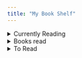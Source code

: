 ```yaml
---
title: "My Book Shelf"
---
```

<section>
<details class="tree-nav__item is-expandable">
<summary class="tree-nav__item-title"> Currently Reading </summary> 
   
      <details class="tree-nav__item is-expandable">
            <summary class="tree-nav__item-title"> 1. It Ends With Us </summary>

            <ul>
              <li> Author </li>
              <li> Summary </li>
            </ul>
      </details>
      <details class="tree-nav__item is-expandable">
            <summary class="tree-nav__item-title"> 2. The Love Hypothesis </summary>

            <ul>
              <li> Author </li>
              <li> Summary </li>
            </ul>
      </details>
       <details class="tree-nav__item is-expandable">
            <summary class="tree-nav__item-title"> 3. Elenor And Park </summary>

            <ul>
              <li> Author </li>
              <li> Summary </li>
            </ul>
      </details>
      <details class="tree-nav__item is-expandable">
            <summary class="tree-nav__item-title"> 4. Walk To Remember </summary>

            <ul>
              <li> Author </li>
              <li> Summary </li>
            </ul>
      </details>
      <details class="tree-nav__item is-expandable">
            <summary class="tree-nav__item-title"> 5. Thinking, Fast & Slow </summary>

            <ul>
              <li> Author </li>
              <li> Summary </li>
            </ul>
      </details>
       <details class="tree-nav__item is-expandable">
            <summary class="tree-nav__item-title"> 6. Outliers : The Story of Success </summary>

            <ul>
              <li> Author </li>
              <li> Summary </li>
            </ul>
      </details>
    
 
</details>

<details class="tree-nav__item is-expandable">
<summary class="tree-nav__item-title"> Books read </summary>

      <details class="tree-nav__item is-expandable">
            <summary class="tree-nav__item-title"> Ikigai </summary>

            <ul>
              <li> Author </li>
              <li> Summary </li>
            </ul>
      </details>
      <details class="tree-nav__item is-expandable">
            <summary class="tree-nav__item-title"> Show Your Work </summary>

            <ul>
              <li> Author </li>
              <li> Summary </li>
            </ul>
      </details>
       <details class="tree-nav__item is-expandable">
            <summary class="tree-nav__item-title"> Steal Like an Artist </summary>

            <ul>
              <li> Author </li>
              <li> Summary </li>
            </ul>
      </details>
  
</details>

<details class="tree-nav__item is-expandable">
<summary class="tree-nav__item-title"> To Read </summary>
   
      <details class="tree-nav__item is-expandable">
          <summary class="tree-nav__item-title"> 1. Laughable Loves </summary>
      
          <ul>
            <li> Author: Milan Kundera </li>
            <li> Summary: </li>
          </ul>
      </details> 
      
      <details class="tree-nav__item is-expandable">
          <summary class="tree-nav__item-title"> 2. Mourinho: Further Anatomy Of A Winner </summary>
      
          <ul>
            <li> Author: </li>
            <li> Summary: </li>
          </ul>
      </details> 
      
      <details class="tree-nav__item is-expandable">
          <summary class="tree-nav__item-title"> 3. Coaching Beyond </summary>
      
          <ul>
            <li> Author: </li>
            <li> Summary: </li>
          </ul>
      </details> 
      
      <details class="tree-nav__item is-expandable">
          <summary class="tree-nav__item-title"> 4. How To Build A Car </summary>
      
          <ul>
            <li> Author: </li>
            <li> Summary: </li>
          </ul>
      </details> 
      
      <details class="tree-nav__item is-expandable">
          <summary class="tree-nav__item-title"> 5. Total Competition </summary>
      
          <ul>
            <li> Author: </li>
            <li> Summary: </li>
          </ul>
      </details> 
      
      <details class="tree-nav__item is-expandable">
          <summary class="tree-nav__item-title"> 6. Complete Book Of Chess Strategy </summary>
      
          <ul>
            <li> Author: </li>
            <li> Summary: </li>
          </ul>
      </details> 
      
      <details class="tree-nav__item is-expandable">
          <summary class="tree-nav__item-title"> 7. The Mechanic </summary>
      
          <ul>
            <li> Author: </li>
            <li> Summary: </li>
          </ul>
      </details> 
      
      <details class="tree-nav__item is-expandable">
          <summary class="tree-nav__item-title"> 8. Bks Cricket Coaching Manual </summary>
      
          <ul>
            <li> Author: </li>
            <li> Summary: </li>
          </ul>
      </details> 
      
      <details class="tree-nav__item is-expandable">
          <summary class="tree-nav__item-title"> 9. Bowl. Sleep. Repeat </summary>
      
          <ul>
            <li> Author: </li>
            <li> Summary: </li>
          </ul>
      </details> 
      
      <details class="tree-nav__item is-expandable">
          <summary class="tree-nav__item-title"> 10. The Fast Bowler'S Bible </summary>
      
          <ul>
            <li> Author: </li>
            <li> Summary: </li>
          </ul>
      </details> 
      
      <details class="tree-nav__item is-expandable">
          <summary class="tree-nav__item-title"> 11. My Inventions, Autobiography Of Nikola Tesla </summary>
      
          <ul>
            <li> Author: </li>
            <li> Summary: </li>
          </ul>
      </details> 
      
      <details class="tree-nav__item is-expandable">
          <summary class="tree-nav__item-title"> 12. The Theory Of Everything </summary>
      
          <ul>
            <li> Author: </li>
            <li> Summary: </li>
          </ul>
      </details> 
      
      <details class="tree-nav__item is-expandable">
          <summary class="tree-nav__item-title"> 13. Black Holes : The Reith Lectures </summary>
      
          <ul>
            <li> Author: </li>
            <li> Summary: </li>
          </ul>
      </details> 
      
      <details class="tree-nav__item is-expandable">
          <summary class="tree-nav__item-title"> 14. A Brief History Of Time </summary>
      
          <ul>
            <li> Author: </li>
            <li> Summary: </li>
          </ul>
      </details> 
      
      <details class="tree-nav__item is-expandable">
          <summary class="tree-nav__item-title"> 15. Brief Answers To The Big Questions </summary>
      
          <ul>
            <li> Author: </li>
            <li> Summary: </li>
          </ul>
      </details> 
      
      <details class="tree-nav__item is-expandable">
          <summary class="tree-nav__item-title"> 16. The Grand Design </summary>
      
          <ul>
            <li> Author: </li>
            <li> Summary: </li>
          </ul>
      </details> 
      
      <details class="tree-nav__item is-expandable">
          <summary class="tree-nav__item-title"> 17. Brief Answers To The Big Questions </summary>
      
          <ul>
            <li> Author: </li>
            <li> Summary: </li>
          </ul>
      </details> 
      
      <details class="tree-nav__item is-expandable">
          <summary class="tree-nav__item-title"> 18. The Universe In A Nutshell </summary>
      
          <ul>
            <li> Author: </li>
            <li> Summary: </li>
          </ul>
      </details> 
      
      <details class="tree-nav__item is-expandable">
          <summary class="tree-nav__item-title"> 19. The Nature Of Space And Time </summary>
      
          <ul>
            <li> Author: </li>
            <li> Summary: </li>
          </ul>
      </details> 
      
      <details class="tree-nav__item is-expandable">
          <summary class="tree-nav__item-title"> 20. My Brief History </summary>
      
          <ul>
            <li> Author: </li>
            <li> Summary: </li>
          </ul>
      </details> 
      
      <details class="tree-nav__item is-expandable">
          <summary class="tree-nav__item-title"> 21. The World As I See It </summary>
      
          <ul>
            <li> Author: </li>
            <li> Summary: </li>
          </ul>
      </details> 
      
      <details class="tree-nav__item is-expandable">
          <summary class="tree-nav__item-title"> 22. Relativity: The Special And The General Theory </summary>
      
          <ul>
            <li> Author: </li>
            <li> Summary: </li>
          </ul>
      </details> 
      
      <details class="tree-nav__item is-expandable">
          <summary class="tree-nav__item-title"> 23. Ambuja Story </summary>
      
          <ul>
            <li> Author: </li>
            <li> Summary: </li>
          </ul>
      </details> 
      
      <details class="tree-nav__item is-expandable">
          <summary class="tree-nav__item-title"> 24. One Up On Wall Street </summary>
      
          <ul>
            <li> Author: </li>
            <li> Summary: </li>
          </ul>
      </details> 
      
      <details class="tree-nav__item is-expandable">
          <summary class="tree-nav__item-title"> 25. Beating The Street </summary>
      
          <ul>
            <li> Author: </li>
            <li> Summary: </li>
          </ul>
      </details> 
      
      <details class="tree-nav__item is-expandable">
          <summary class="tree-nav__item-title"> 26. The Psychology Of Money </summary>
      
          <ul>
            <li> Author: </li>
            <li> Summary: </li>
          </ul>
      </details> 
      
      <details class="tree-nav__item is-expandable">
          <summary class="tree-nav__item-title"> 27. The Mckinsey Mind </summary>
      
          <ul>
            <li> Author: </li>
            <li> Summary: </li>
          </ul>
      </details> 
      
      <details class="tree-nav__item is-expandable">
          <summary class="tree-nav__item-title"> 28. The Firm </summary>
      
          <ul>
            <li> Author: </li>
            <li> Summary: </li>
          </ul>
      </details> 
      
      <details class="tree-nav__item is-expandable">
          <summary class="tree-nav__item-title"> 29. Bad Blood </summary>
      
          <ul>
            <li> Author: </li>
            <li> Summary: </li>
          </ul>
      </details> 
      
      <details class="tree-nav__item is-expandable">
          <summary class="tree-nav__item-title"> 30. Bottle Of Lies </summary>
      
          <ul>
            <li> Author: </li>
            <li> Summary: </li>
          </ul>
      </details> 
      
      <details class="tree-nav__item is-expandable">
          <summary class="tree-nav__item-title"> 31. Empire Of Pain </summary>
      
          <ul>
            <li> Author: </li>
            <li> Summary: </li>
          </ul>
      </details> 
      
      <details class="tree-nav__item is-expandable">
          <summary class="tree-nav__item-title"> 32. Chip War </summary>
      
          <ul>
            <li> Author: </li>
            <li> Summary: </li>
          </ul>
      </details> 
      
      <details class="tree-nav__item is-expandable">
          <summary class="tree-nav__item-title"> 33. The World For Sale </summary>
      
          <ul>
            <li> Author: </li>
            <li> Summary: </li>
          </ul>
      </details> 
      
      <details class="tree-nav__item is-expandable">
          <summary class="tree-nav__item-title"> 34. How The World Really Works </summary>
      
          <ul>
            <li> Author: </li>
            <li> Summary: </li>
          </ul>
      </details> 
      
      <details class="tree-nav__item is-expandable">
          <summary class="tree-nav__item-title"> 35. Why We Get Sick </summary>
      
          <ul>
            <li> Author: </li>
            <li> Summary: </li>
          </ul>
      </details> 
      
      <details class="tree-nav__item is-expandable">
          <summary class="tree-nav__item-title"> 36. Insurance Company Pricing Secrets Revealed </summary>
      
          <ul>
            <li> Author: </li>
            <li> Summary: </li>
          </ul>
      </details> 
      
      <details class="tree-nav__item is-expandable">
          <summary class="tree-nav__item-title"> 37. Blood And Oil </summary>
      
          <ul>
            <li> Author: </li>
            <li> Summary: </li>
          </ul>
      </details> 
      
      <details class="tree-nav__item is-expandable">
          <summary class="tree-nav__item-title"> 38. Steve Jobs (Pb) </summary>
      
          <ul>
            <li> Author: </li>
            <li> Summary: </li>
          </ul>
      </details> 
      
      <details class="tree-nav__item is-expandable">
          <summary class="tree-nav__item-title"> 39. My Life In Full </summary>
      
          <ul>
            <li> Author: </li>
            <li> Summary: </li>
          </ul>
      </details> 
      
      <details class="tree-nav__item is-expandable">
          <summary class="tree-nav__item-title"> 40. The Mom Test </summary>
      
          <ul>
            <li> Author: </li>
            <li> Summary: </li>
          </ul>
      </details> 
      
      <details class="tree-nav__item is-expandable">
          <summary class="tree-nav__item-title"> 41. Jony Ive </summary>
      
          <ul>
            <li> Author: </li>
            <li> Summary: </li>
          </ul>
      </details> 
      
      <details class="tree-nav__item is-expandable">
          <summary class="tree-nav__item-title"> 42. Insanely Simple </summary>
      
          <ul>
            <li> Author: </li>
            <li> Summary: </li>
          </ul>
      </details> 
      
      <details class="tree-nav__item is-expandable">
          <summary class="tree-nav__item-title"> 43. User Friendly </summary>
      
          <ul>
            <li> Author: </li>
            <li> Summary: </li>
          </ul>
      </details> 
      
      <details class="tree-nav__item is-expandable">
          <summary class="tree-nav__item-title"> 44. Design As Art </summary>
      
          <ul>
            <li> Author: </li>
            <li> Summary: </li>
          </ul>
      </details> 
      
      <details class="tree-nav__item is-expandable">
          <summary class="tree-nav__item-title"> 45. Design Is Storytelling </summary>
      
          <ul>
            <li> Author: </li>
            <li> Summary: </li>
          </ul>
      </details> 
      
      <details class="tree-nav__item is-expandable">
          <summary class="tree-nav__item-title"> 46. Creative Confidence </summary>
      
          <ul>
            <li> Author: </li>
            <li> Summary: </li>
          </ul>
      </details> 
      
      <details class="tree-nav__item is-expandable">
          <summary class="tree-nav__item-title"> 47. The Creative Act </summary>
      
          <ul>
            <li> Author: </li>
            <li> Summary: </li>
          </ul>
      </details> 
      
      <details class="tree-nav__item is-expandable">
          <summary class="tree-nav__item-title"> 48. Actionable Gamification </summary>
      
          <ul>
            <li> Author: </li>
            <li> Summary: </li>
          </ul>
      </details> 
      
      <details class="tree-nav__item is-expandable">
          <summary class="tree-nav__item-title"> 49. Never Too Big To Fail (Hb) </summary>
      
          <ul>
            <li> Author: </li>
            <li> Summary: </li>
          </ul>
      </details> 
      
      <details class="tree-nav__item is-expandable">
          <summary class="tree-nav__item-title"> 50. Pandemonium </summary>
      
          <ul>
            <li> Author: </li>
            <li> Summary: </li>
          </ul>
      </details> 
      
      <details class="tree-nav__item is-expandable">
          <summary class="tree-nav__item-title"> 51. I Do What I Do </summary>
      
          <ul>
            <li> Author: </li>
            <li> Summary: </li>
          </ul>
      </details> 
      
      <details class="tree-nav__item is-expandable">
          <summary class="tree-nav__item-title"> 52. Debrief To Win </summary>
      
          <ul>
            <li> Author: </li>
            <li> Summary: </li>
          </ul>
      </details> 
      
      <details class="tree-nav__item is-expandable">
          <summary class="tree-nav__item-title"> 53. Why I Am Paying More </summary>
      
          <ul>
            <li> Author: </li>
            <li> Summary: </li>
          </ul>
      </details> 
      
      <details class="tree-nav__item is-expandable">
          <summary class="tree-nav__item-title"> 54. Range </summary>
      
          <ul>
            <li> Author: </li>
            <li> Summary: </li>
          </ul>
      </details> 
      
      <details class="tree-nav__item is-expandable">
          <summary class="tree-nav__item-title"> 55. The Paradox Of Choice </summary>
      
          <ul>
            <li> Author: </li>
            <li> Summary: </li>
          </ul>
      </details> 
      
      <details class="tree-nav__item is-expandable">
          <summary class="tree-nav__item-title"> 56. The India Way: Strategies For An Uncertain World </summary>
      
          <ul>
            <li> Author: </li>
            <li> Summary: </li>
          </ul>
      </details> 
      
      <details class="tree-nav__item is-expandable">
          <summary class="tree-nav__item-title"> 57. A New Idea Of India </summary>
      
          <ul>
            <li> Author: </li>
            <li> Summary: </li>
          </ul>
      </details> 
      
      <details class="tree-nav__item is-expandable">
          <summary class="tree-nav__item-title"> 58. Bad Money </summary>
      
          <ul>
            <li> Author: </li>
            <li> Summary: </li>
          </ul>
      </details> 
      
      <details class="tree-nav__item is-expandable">
          <summary class="tree-nav__item-title"> 59. The Deficit Myth </summary>
      
          <ul>
            <li> Author: </li>
            <li> Summary: </li>
          </ul>
      </details> 
      
      <details class="tree-nav__item is-expandable">
          <summary class="tree-nav__item-title"> 60. Economist In The Real World, An </summary>
      
          <ul>
            <li> Author: </li>
            <li> Summary: </li>
          </ul>
      </details> 
      
      <details class="tree-nav__item is-expandable">
          <summary class="tree-nav__item-title"> 61. Poor Economics </summary>
      
          <ul>
            <li> Author: </li>
            <li> Summary: </li>
          </ul>
      </details> 
      
      <details class="tree-nav__item is-expandable">
          <summary class="tree-nav__item-title"> 62. Good Economics For Hard Times </summary>
      
          <ul>
            <li> Author: </li>
            <li> Summary: </li>
          </ul>
      </details> 
      
      <details class="tree-nav__item is-expandable">
          <summary class="tree-nav__item-title"> 63. The Wealth Of Nations </summary>
      
          <ul>
            <li> Author: </li>
            <li> Summary: </li>
          </ul>
      </details> 
      
      <details class="tree-nav__item is-expandable">
          <summary class="tree-nav__item-title"> 64. The Third Pillar </summary>
      
          <ul>
            <li> Author: </li>
            <li> Summary: </li>
          </ul>
      </details> 
      
      <details class="tree-nav__item is-expandable">
          <summary class="tree-nav__item-title"> 65. Method In The Madness </summary>
      
          <ul>
            <li> Author: </li>
            <li> Summary: </li>
          </ul>
      </details> 
      
      <details class="tree-nav__item is-expandable">
          <summary class="tree-nav__item-title"> 66. Getting India Back On Track </summary>
      
          <ul>
            <li> Author: </li>
            <li> Summary: </li>
          </ul>
      </details> 
      
      <details class="tree-nav__item is-expandable">
          <summary class="tree-nav__item-title"> 67. Indian Constitution </summary>
      
          <ul>
            <li> Author: </li>
            <li> Summary: </li>
          </ul>
      </details> 
      
      <details class="tree-nav__item is-expandable">
          <summary class="tree-nav__item-title"> 68. Winner Takes All </summary>
      
          <ul>
            <li> Author: </li>
            <li> Summary: </li>
          </ul>
      </details> 
      
      <details class="tree-nav__item is-expandable">
          <summary class="tree-nav__item-title"> 69. The Education Of An Idealist </summary>
      
          <ul>
            <li> Author: </li>
            <li> Summary: </li>
          </ul>
      </details> 
      
      <details class="tree-nav__item is-expandable">
          <summary class="tree-nav__item-title"> 70. The Economist S Hour </summary>
      
          <ul>
            <li> Author: </li>
            <li> Summary: </li>
          </ul>
      </details> 
      
      <details class="tree-nav__item is-expandable">
          <summary class="tree-nav__item-title"> 71. Has China Won </summary>
      
          <ul>
            <li> Author: </li>
            <li> Summary: </li>
          </ul>
      </details> 
      
      <details class="tree-nav__item is-expandable">
          <summary class="tree-nav__item-title"> 72. The Brussels Effect </summary>
      
          <ul>
            <li> Author: </li>
            <li> Summary: </li>
          </ul>
      </details> 
      
      <details class="tree-nav__item is-expandable">
          <summary class="tree-nav__item-title"> 73. The Hell Of Good Intentions </summary>
      
          <ul>
            <li> Author: </li>
            <li> Summary: </li>
          </ul>
      </details> 
      
      <details class="tree-nav__item is-expandable">
          <summary class="tree-nav__item-title"> 74. Choices: Inside The Making Of Indian Foreign Policy </summary>
      
          <ul>
            <li> Author: </li>
            <li> Summary: </li>
          </ul>
      </details> 
      
      <details class="tree-nav__item is-expandable">
          <summary class="tree-nav__item-title"> 75. India That Is Bharat </summary>
      
          <ul>
            <li> Author: </li>
            <li> Summary: </li>
          </ul>
      </details> 
      
      <details class="tree-nav__item is-expandable">
          <summary class="tree-nav__item-title"> 76. Principles </summary>
      
          <ul>
            <li> Author: </li>
            <li> Summary: </li>
          </ul>
      </details> 
      
      <details class="tree-nav__item is-expandable">
          <summary class="tree-nav__item-title"> 77. Atomic Habits </summary>
      
          <ul>
            <li> Author: </li>
            <li> Summary: </li>
          </ul>
      </details> 
      
      <details class="tree-nav__item is-expandable">
          <summary class="tree-nav__item-title"> 78. Factfulness </summary>
      
          <ul>
            <li> Author: </li>
            <li> Summary: </li>
          </ul>
      </details> 
      
      <details class="tree-nav__item is-expandable">
          <summary class="tree-nav__item-title"> 79. Thinking, Fast & Slow </summary>
      
          <ul>
            <li> Author: </li>
            <li> Summary: </li>
          </ul>
      </details> 
      
      <details class="tree-nav__item is-expandable">
          <summary class="tree-nav__item-title"> 80. Trillion Dollar Coach </summary>
      
          <ul>
            <li> Author: </li>
            <li> Summary: </li>
          </ul>
      </details> 
      
      <details class="tree-nav__item is-expandable">
          <summary class="tree-nav__item-title"> 81. Freedom From The Known </summary>
      
          <ul>
            <li> Author: </li>
            <li> Summary: </li>
          </ul>
      </details> 
      
      <details class="tree-nav__item is-expandable">
          <summary class="tree-nav__item-title"> 82. Think On These Things </summary>
      
          <ul>
            <li> Author: </li>
            <li> Summary: </li>
          </ul>
      </details> 
      
      <details class="tree-nav__item is-expandable">
          <summary class="tree-nav__item-title"> 83. Eat That Frog </summary>
      
          <ul>
            <li> Author: </li>
            <li> Summary: </li>
          </ul>
      </details> 
      
      <details class="tree-nav__item is-expandable">
          <summary class="tree-nav__item-title"> 84. How To Win Friends And Influence People </summary>
      
          <ul>
            <li> Author: </li>
            <li> Summary: </li>
          </ul>
      </details> 
      
      <details class="tree-nav__item is-expandable">
          <summary class="tree-nav__item-title"> 85. Inner Engineering </summary>
      
          <ul>
            <li> Author: </li>
            <li> Summary: </li>
          </ul>
      </details> 
      
      <details class="tree-nav__item is-expandable">
          <summary class="tree-nav__item-title"> 86. Rich Dad Poor Dad </summary>
      
          <ul>
            <li> Author: </li>
            <li> Summary: </li>
          </ul>
      </details> 
      
      <details class="tree-nav__item is-expandable">
          <summary class="tree-nav__item-title"> 87. Ikigai </summary>
      
          <ul>
            <li> Author: </li>
            <li> Summary: </li>
          </ul>
      </details> 
      
      <details class="tree-nav__item is-expandable">
          <summary class="tree-nav__item-title"> 88. The Hidden Hindu </summary>
      
          <ul>
            <li> Author: </li>
            <li> Summary: </li>
          </ul>
      </details> 
      
      <details class="tree-nav__item is-expandable">
          <summary class="tree-nav__item-title"> 89. The Butterfly Effect </summary>
      
          <ul>
            <li> Author: </li>
            <li> Summary: </li>
          </ul>
      </details> 
      
      <details class="tree-nav__item is-expandable">
          <summary class="tree-nav__item-title"> 90. 4 Hour Work Week </summary>
      
          <ul>
            <li> Author: </li>
            <li> Summary: </li>
          </ul>
      </details> 
      
      <details class="tree-nav__item is-expandable">
          <summary class="tree-nav__item-title"> 91. The 7 Habits Of Highly Effective People </summary>
      
          <ul>
            <li> Author: </li>
            <li> Summary: </li>
          </ul>
      </details> 
      
      <details class="tree-nav__item is-expandable">
          <summary class="tree-nav__item-title"> 92. Not Today: The 9 Habits Of Extreme Productivity </summary>
      
          <ul>
            <li> Author: </li>
            <li> Summary: </li>
          </ul>
      </details> 
      
      <details class="tree-nav__item is-expandable">
          <summary class="tree-nav__item-title"> 93. So Good They Can'T Ignore You: </summary>
      
          <ul>
            <li> Author: </li>
            <li> Summary: </li>
          </ul>
      </details> 
      
      <details class="tree-nav__item is-expandable">
          <summary class="tree-nav__item-title"> 94. Deep Work </summary>
      
          <ul>
            <li> Author: </li>
            <li> Summary: </li>
          </ul>
      </details> 
      
      <details class="tree-nav__item is-expandable">
          <summary class="tree-nav__item-title"> 95. Exotic Engineer Entrepreneur </summary>
      
          <ul>
            <li> Author: </li>
            <li> Summary: </li>
          </ul>
      </details> 
      
      <details class="tree-nav__item is-expandable">
          <summary class="tree-nav__item-title"> 96. Thousand Splendid Suns </summary>
      
          <ul>
            <li> Author: </li>
            <li> Summary: </li>
          </ul>
      </details> 
      
      <details class="tree-nav__item is-expandable">
          <summary class="tree-nav__item-title"> 97. Siddhartha By Hermann Hesse </summary>
      
          <ul>
            <li> Author: </li>
            <li> Summary: </li>
          </ul>
      </details> 
      
      <details class="tree-nav__item is-expandable">
          <summary class="tree-nav__item-title"> 98. Complete Adventures Of Feluda Vol.1 </summary>
      
          <ul>
            <li> Author: </li>
            <li> Summary: </li>
          </ul>
      </details> 
      
      <details class="tree-nav__item is-expandable">
          <summary class="tree-nav__item-title"> 99. Complete Adventures Of Feluda Vol.2 </summary>
      
          <ul>
            <li> Author: </li>
            <li> Summary: </li>
          </ul>
      </details> 
      
      <details class="tree-nav__item is-expandable">
          <summary class="tree-nav__item-title"> 100. Collected Short Stories </summary>
      
          <ul>
            <li> Author: </li>
            <li> Summary: </li>
          </ul>
      </details> 
      
      <details class="tree-nav__item is-expandable">
          <summary class="tree-nav__item-title"> 101. It Ends With Us </summary>
      
          <ul>
            <li> Author: </li>
            <li> Summary: </li>
          </ul>
      </details> 
      
      <details class="tree-nav__item is-expandable">
          <summary class="tree-nav__item-title"> 102. The Love Hypothesis </summary>
      
          <ul>
            <li> Author: </li>
            <li> Summary: </li>
          </ul>
      </details> 
      
      <details class="tree-nav__item is-expandable">
          <summary class="tree-nav__item-title"> 103. Red White Royal Blue </summary>
      
          <ul>
            <li> Author: </li>
            <li> Summary: </li>
          </ul>
      </details> 
      
      <details class="tree-nav__item is-expandable">
          <summary class="tree-nav__item-title"> 104. Elenor And Park </summary>
      
          <ul>
            <li> Author: </li>
            <li> Summary: </li>
          </ul>
      </details> 
      
      <details class="tree-nav__item is-expandable">
          <summary class="tree-nav__item-title"> 105. Elenor And Park </summary>
      
          <ul>
            <li> Author: </li>
            <li> Summary: </li>
          </ul>
      </details> 
      
      <details class="tree-nav__item is-expandable">
          <summary class="tree-nav__item-title"> 106. A Man Called Ove </summary>
      
          <ul>
            <li> Author: </li>
            <li> Summary: </li>
          </ul>
      </details> 
      
      <details class="tree-nav__item is-expandable">
          <summary class="tree-nav__item-title"> 107. Walk To Remember </summary>
      
          <ul>
            <li> Author: </li>
            <li> Summary: </li>
          </ul>
      </details> 
      
      <details class="tree-nav__item is-expandable">
          <summary class="tree-nav__item-title"> 108. November 9: A Novel </summary>
      
          <ul>
            <li> Author: </li>
            <li> Summary: </li>
          </ul>
      </details> 
      
      <details class="tree-nav__item is-expandable">
          <summary class="tree-nav__item-title"> 109. Love Story By Erich Segal </summary>
      
          <ul>
            <li> Author: </li>
            <li> Summary: </li>
          </ul>
      </details> 
      
      <details class="tree-nav__item is-expandable">
          <summary class="tree-nav__item-title"> 110. It Starts With Us </summary>
      
          <ul>
            <li> Author: </li>
            <li> Summary: </li>
          </ul>
      </details> 
      
      <details class="tree-nav__item is-expandable">
          <summary class="tree-nav__item-title"> 111. It Ends With Us </summary>
      
          <ul>
            <li> Author: </li>
            <li> Summary: </li>
          </ul>
      </details> 
      
      <details class="tree-nav__item is-expandable">
          <summary class="tree-nav__item-title"> 112. The Notebook: The Love Story To End All Love Stories </summary>
      
          <ul>
            <li> Author: </li>
            <li> Summary: </li>
          </ul>
      </details> 
      
      <details class="tree-nav__item is-expandable">
          <summary class="tree-nav__item-title"> 113. The Spanish Love Deception </summary>
      
          <ul>
            <li> Author: </li>
            <li> Summary: </li>
          </ul>
      </details> 
      
      <details class="tree-nav__item is-expandable">
          <summary class="tree-nav__item-title"> 114. The American Roommate Experiment </summary>
      
          <ul>
            <li> Author: </li>
            <li> Summary: </li>
          </ul>
      </details> 
      
      <details class="tree-nav__item is-expandable">
          <summary class="tree-nav__item-title"> 115. The Love Hypothesis </summary>
      
          <ul>
            <li> Author: </li>
            <li> Summary: </li>
          </ul>
      </details> 
      
      <details class="tree-nav__item is-expandable">
          <summary class="tree-nav__item-title"> 116. Twisted Love By Ana Huang </summary>
      
          <ul>
            <li> Author: </li>
            <li> Summary: </li>
          </ul>
      </details> 
      
      <details class="tree-nav__item is-expandable">
          <summary class="tree-nav__item-title"> 117. Twisted Games By Ana Huang </summary>
      
          <ul>
            <li> Author: </li>
            <li> Summary: </li>
          </ul>
      </details> 
      
      <details class="tree-nav__item is-expandable">
          <summary class="tree-nav__item-title"> 118. Twisted Hate By Ana Huang </summary>
      
          <ul>
            <li> Author: </li>
            <li> Summary: </li>
          </ul>
      </details> 
      
      <details class="tree-nav__item is-expandable">
          <summary class="tree-nav__item-title"> 119. Twisted Lies By Ana Huang </summary>
      
          <ul>
            <li> Author: </li>
            <li> Summary: </li>
          </ul>
      </details> 
      
      <details class="tree-nav__item is-expandable">
          <summary class="tree-nav__item-title"> 120. The Off Limits Rule </summary>
      
          <ul>
            <li> Author: </li>
            <li> Summary: </li>
          </ul>
      </details> 
      
      <details class="tree-nav__item is-expandable">
          <summary class="tree-nav__item-title"> 121. Icebreaker </summary>
      
          <ul>
            <li> Author: </li>
            <li> Summary: </li>
          </ul>
      </details> 
      
      <details class="tree-nav__item is-expandable">
          <summary class="tree-nav__item-title"> 122. Wildfire: A Novel </summary>
      
          <ul>
            <li> Author: </li>
            <li> Summary: </li>
          </ul>
      </details> 
      
      <details class="tree-nav__item is-expandable">
          <summary class="tree-nav__item-title"> 123. Fangirl </summary>
      
          <ul>
            <li> Author: </li>
            <li> Summary: </li>
          </ul>
      </details> 
      
      <details class="tree-nav__item is-expandable">
          <summary class="tree-nav__item-title"> 124. Final Offer </summary>
      
          <ul>
            <li> Author: </li>
            <li> Summary: </li>
          </ul>
      </details> 
      
      <details class="tree-nav__item is-expandable">
          <summary class="tree-nav__item-title"> 125. A Million Kisses In Your Lifetime </summary>
      
          <ul>
            <li> Author: </li>
            <li> Summary: </li>
          </ul>
      </details> 
      
      <details class="tree-nav__item is-expandable">
          <summary class="tree-nav__item-title"> 126. The Cheat Sheet </summary>
      
          <ul>
            <li> Author: </li>
            <li> Summary: </li>
          </ul>
      </details> 
      
      <details class="tree-nav__item is-expandable">
          <summary class="tree-nav__item-title"> 127. Love Theoretically </summary>
      
          <ul>
            <li> Author: </li>
            <li> Summary: </li>
          </ul>
      </details> 
      
      <details class="tree-nav__item is-expandable">
          <summary class="tree-nav__item-title"> 128. Love On The Brain </summary>
      
          <ul>
            <li> Author: </li>
            <li> Summary: </li>
          </ul>
      </details> 
      
      <details class="tree-nav__item is-expandable">
          <summary class="tree-nav__item-title"> 129. Hook, Line, And Sinker </summary>
      
          <ul>
            <li> Author: </li>
            <li> Summary: </li>
          </ul>
      </details> 
      
      <details class="tree-nav__item is-expandable">
          <summary class="tree-nav__item-title"> 130. The Hating Game: </summary>
      
          <ul>
            <li> Author: </li>
            <li> Summary: </li>
          </ul>
      </details> 
      
      <details class="tree-nav__item is-expandable">
          <summary class="tree-nav__item-title"> 131. How To Not Die Alone </summary>
      
          <ul>
            <li> Author: </li>
            <li> Summary: </li>
          </ul>
      </details> 
      
      <details class="tree-nav__item is-expandable">
          <summary class="tree-nav__item-title"> 132. Wish I Could Tell You </summary>
      
          <ul>
            <li> Author: </li>
            <li> Summary: </li>
          </ul>
      </details> 
      
      <details class="tree-nav__item is-expandable">
          <summary class="tree-nav__item-title"> 133. Be My Perfect Ending </summary>
      
          <ul>
            <li> Author: </li>
            <li> Summary: </li>
          </ul>
      </details> 
      
      <details class="tree-nav__item is-expandable">
          <summary class="tree-nav__item-title"> 134. Write Me A Love Story </summary>
      
          <ul>
            <li> Author: </li>
            <li> Summary: </li>
          </ul>
      </details> 
      
      <details class="tree-nav__item is-expandable">
          <summary class="tree-nav__item-title"> 135. Cross Your Heart, Take My Name </summary>
      
          <ul>
            <li> Author: </li>
            <li> Summary: </li>
          </ul>
      </details> 
      
      <details class="tree-nav__item is-expandable">
          <summary class="tree-nav__item-title"> 136. One Arranged Murder </summary>
      
          <ul>
            <li> Author: </li>
            <li> Summary: </li>
          </ul>
      </details> 
      
      <details class="tree-nav__item is-expandable">
          <summary class="tree-nav__item-title"> 137. Something I Never Told You </summary>
      
          <ul>
            <li> Author: </li>
            <li> Summary: </li>
          </ul>
      </details> 
      
      <details class="tree-nav__item is-expandable">
          <summary class="tree-nav__item-title"> 138. You Only Live Once </summary>
      
          <ul>
            <li> Author: </li>
            <li> Summary: </li>
          </ul>
      </details> 
      
      <details class="tree-nav__item is-expandable">
          <summary class="tree-nav__item-title"> 139. Ugly Love </summary>
      
          <ul>
            <li> Author: </li>
            <li> Summary: </li>
          </ul>
      </details> 
      
      <details class="tree-nav__item is-expandable">
          <summary class="tree-nav__item-title"> 140. After Perfect By Maan Gabriel </summary>
      
          <ul>
            <li> Author: </li>
            <li> Summary: </li>
          </ul>
      </details> 
      
      <details class="tree-nav__item is-expandable">
          <summary class="tree-nav__item-title"> 141. Fake It Till You Bake It By Jamie Wesley </summary>
      
          <ul>
            <li> Author: </li>
            <li> Summary: </li>
          </ul>
      </details> 
      
      <details class="tree-nav__item is-expandable">
          <summary class="tree-nav__item-title"> 142. Archer’S Voice By Mia Sheridan </summary>
      
          <ul>
            <li> Author: </li>
            <li> Summary: </li>
          </ul>
      </details> 
      
      <details class="tree-nav__item is-expandable">
          <summary class="tree-nav__item-title"> 143. Things We Hide From The Light </summary>
      
          <ul>
            <li> Author: </li>
            <li> Summary: </li>
          </ul>
      </details> 
      
      <details class="tree-nav__item is-expandable">
          <summary class="tree-nav__item-title"> 144. Things We Hide From The Light </summary>
      
          <ul>
            <li> Author: </li>
            <li> Summary: </li>
          </ul>
      </details> 
      
      <details class="tree-nav__item is-expandable">
          <summary class="tree-nav__item-title"> 145. Things We Never Got Over </summary>
      
          <ul>
            <li> Author: </li>
            <li> Summary: </li>
          </ul>
      </details> 
      
      <details class="tree-nav__item is-expandable">
          <summary class="tree-nav__item-title"> 146. You'Ve Reached Sam: </summary>
      
          <ul>
            <li> Author: </li>
            <li> Summary: </li>
          </ul>
      </details> 
      
      <details class="tree-nav__item is-expandable">
          <summary class="tree-nav__item-title"> 147. The Fine Print By Lauren Asher </summary>
      
          <ul>
            <li> Author: </li>
            <li> Summary: </li>
          </ul>
      </details> 
      
      <details class="tree-nav__item is-expandable">
          <summary class="tree-nav__item-title"> 148. I Think I Love You </summary>
      
          <ul>
            <li> Author: </li>
            <li> Summary: </li>
          </ul>
      </details> 
      
      <details class="tree-nav__item is-expandable">
          <summary class="tree-nav__item-title"> 149. I Too Had A Love Story </summary>
      
          <ul>
            <li> Author: </li>
            <li> Summary: </li>
          </ul>
      </details> 
      
      <details class="tree-nav__item is-expandable">
          <summary class="tree-nav__item-title"> 150. Can Love Happen Twice ? </summary>
      
          <ul>
            <li> Author: </li>
            <li> Summary: </li>
          </ul>
      </details> 
      
      <details class="tree-nav__item is-expandable">
          <summary class="tree-nav__item-title"> 151. A Thousand Boy Kisses By Tillie Cole </summary>
      
          <ul>
            <li> Author: </li>
            <li> Summary: </li>
          </ul>
      </details> 
      
      <details class="tree-nav__item is-expandable">
          <summary class="tree-nav__item-title"> 152. Night Road </summary>
      
          <ul>
            <li> Author: </li>
            <li> Summary: </li>
          </ul>
      </details> 
      
      <details class="tree-nav__item is-expandable">
          <summary class="tree-nav__item-title"> 153. Redeeming Love </summary>
      
          <ul>
            <li> Author: </li>
            <li> Summary: </li>
          </ul>
      </details> 
      
      <details class="tree-nav__item is-expandable">
          <summary class="tree-nav__item-title"> 154. Between Shades Of Gray </summary>
      
          <ul>
            <li> Author: </li>
            <li> Summary: </li>
          </ul>
      </details> 
      
      <details class="tree-nav__item is-expandable">
          <summary class="tree-nav__item-title"> 155. Love And Other Words </summary>
      
          <ul>
            <li> Author: </li>
            <li> Summary: </li>
          </ul>
      </details> 
      
      <details class="tree-nav__item is-expandable">
          <summary class="tree-nav__item-title"> 156. The Summer I Turned Pretty By Jenny Han </summary>
      
          <ul>
            <li> Author: </li>
            <li> Summary: </li>
          </ul>
      </details> 
      
      <details class="tree-nav__item is-expandable">
          <summary class="tree-nav__item-title"> 157. The French Gardener </summary>
      
          <ul>
            <li> Author: </li>
            <li> Summary: </li>
          </ul>
      </details> 
      
      <details class="tree-nav__item is-expandable">
          <summary class="tree-nav__item-title"> 158. Punk 57 </summary>
      
          <ul>
            <li> Author: </li>
            <li> Summary: </li>
          </ul>
      </details> 
      
      <details class="tree-nav__item is-expandable">
          <summary class="tree-nav__item-title"> 159. Boyfriend Material </summary>
      
          <ul>
            <li> Author: </li>
            <li> Summary: </li>
          </ul>
      </details> 

      <details class="tree-nav__item is-expandable">
          <summary class="tree-nav__item-title"> 160. How to Be the Love You Seek: Break Cycles, Find Peace, and Heal Your Relationships </summary>
      
          <ul>
            <li> Author: Nicole LePera </li>
            <li> Summary: </li>
          </ul>
      </details> 

      <details class="tree-nav__item is-expandable">
          <summary class="tree-nav__item-title"> 161. How to Do the Work: Recognize Your Patterns, Heal from Your Past, and Create Your Self  </summary>
      
          <ul>
            <li> Author: Nicole LePera </li>
            <li> Summary: </li>
          </ul>
      </details> 

      <details class="tree-nav__item is-expandable">
          <summary class="tree-nav__item-title"> 162. How to Meet Your Self: The Workbook for Self-Discovery </summary>
      
          <ul>
            <li> Author: Nicole LePera </li>
            <li> Summary: </li>
          </ul>
      </details> 
    

</details>
</section>
